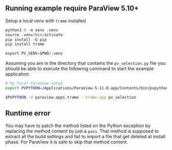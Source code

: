 ## Running example require ParaView 5.10+

Setup a local venv with `trame` installed

```python
python3.9 -m venv .venv
source .venv/bin/activate
pip install -U pip
pip install trame

export PV_VENV=$PWD/.venv
```

Assuming you are in the directory that contains the `pv_selection.py` file you should be able to execute the following command to start the example application:

```bash
# My local ParaView setup
export PVPYTHON=/Applications/ParaView-5.11.0.app/Contents/bin/pvpython

$PVPYTHON -m paraview.apps.trame --trame-app pv_selection
```

## Runtime error

You may have to patch the method listed on the Python exception by replacing the method content by just a `pass`. That method is supposed to extract all the build settings and fail to import a file that get deleted at install phase. For ParaView it is safe to skip that method content.